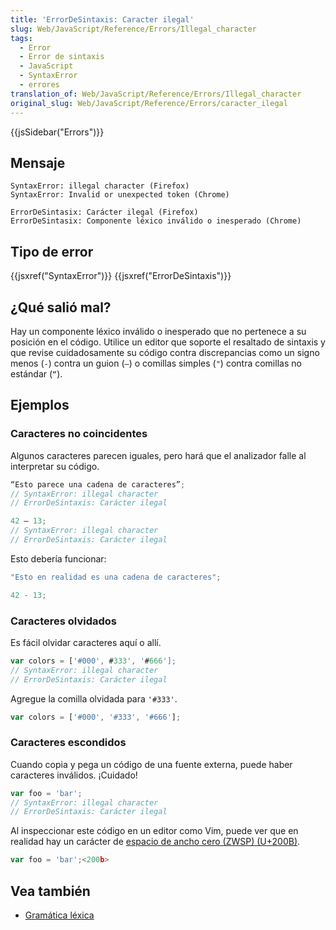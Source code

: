 ```yaml
---
title: 'ErrorDeSintaxis: Caracter ilegal'
slug: Web/JavaScript/Reference/Errors/Illegal_character
tags:
  - Error
  - Error de sintaxis
  - JavaScript
  - SyntaxError
  - errores
translation_of: Web/JavaScript/Reference/Errors/Illegal_character
original_slug: Web/JavaScript/Reference/Errors/caracter_ilegal
---
```

{{jsSidebar("Errors")}}

## Mensaje

    SyntaxError: illegal character (Firefox)
    SyntaxError: Invalid or unexpected token (Chrome)

<!---->

    ErrorDeSintasix: Carácter ilegal (Firefox)
    ErrorDeSintasix: Componente léxico inválido o inesperado (Chrome)

## Tipo de error

{{jsxref("SyntaxError")}} {{jsxref("ErrorDeSintaxis")}}

## ¿Qué salió mal?

Hay un componente léxico inválido o inesperado que no pertenece a su posición en el código. Utilice un editor que soporte el resaltado de sintaxis y que revise cuidadosamente su código contra discrepancias como un signo menos (` - `) contra un guion (` – `) o comillas simples (` " `) contra comillas no estándar (` “ `).

## Ejemplos

### Caracteres no coincidentes

Algunos caracteres parecen iguales, pero hará que el analizador falle al interpretar su código.

```js example-bad
“Esto parece una cadena de caracteres”;
// SyntaxError: illegal character
// ErrorDeSintaxis: Carácter ilegal

42 – 13;
// SyntaxError: illegal character
// ErrorDeSintaxis: Carácter ilegal
```

Esto debería funcionar:

```js example-good
"Esto en realidad es una cadena de caracteres";

42 - 13;
```

### Caracteres olvidados

Es fácil olvidar caracteres aquí o allí.

```js example-bad
var colors = ['#000', #333', '#666'];
// SyntaxError: illegal character
// ErrorDeSintaxis: Carácter ilegal
```

Agregue la comilla olvidada para `'#333'`.

```js example-good
var colors = ['#000', '#333', '#666'];
```

### Caracteres escondidos

Cuando copia y pega un código de una fuente externa, puede haber caracteres inválidos. ¡Cuidado!

```js example-bad
var foo = 'bar';​
// SyntaxError: illegal character
// ErrorDeSintaxis: Carácter ilegal
```

Al inspeccionar este código en un editor como Vim, puede ver que en realidad hay un carácter de [espacio de ancho cero (ZWSP) (U+200B)](https://en.wikipedia.org/wiki/Zero-width_space).

```js
var foo = 'bar';​<200b>
```

## Vea también

- [Gramática léxica](/es/docs/Web/JavaScript/Reference/Lexical_grammar)
